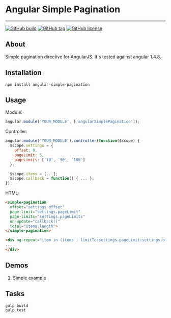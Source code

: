 # Angular Simple Pagination

---
[![GitHub build](https://travis-ci.org/raoulus/angular-simple-pagination.svg?branch=github)]()
[![GitHub tag](https://img.shields.io/github/tag/raoulus/angular-simple-pagination.svg)]()
[![GitHub license](https://img.shields.io/github/license/raoulus/angular-simple-pagination.svg)]()

## About
Simple pagination directive for AngularJS. It's tested against angular 1.4.8.

## Installation
```
npm install angular-simple-pagination
```

## Usage
Module:
```javascript
angular.module('YOUR_MODULE', ['angularSimplePagination']);
```

Controller:
```javascript
angular.module('YOUR_MODULE').controller(function($scope) {
  $scope.settings = {
    offset: 0,
    pageLimit: 5,
    pageLimits: ['10', '50', '100']
  };

  $scope.items = [...];
  $scope.callback = function() { ... };
});
```

HTML:
```html
<simple-pagination
  offset="settings.offset"
  page-limit="settings.pageLimit"
  page-limits="settings.pageLimits"
  on-update="callback()"
  total="items.length">
</simple-pagination>

<div ng-repeat="item in (items | limitTo:settings.pageLimit:settings.offset)">
...
</div>
```

## Demos
1. [Simple example](http://raoulus.github.io/angular-simple-pagination/)

## Tasks
```bash
gulp build
gulp test
```
